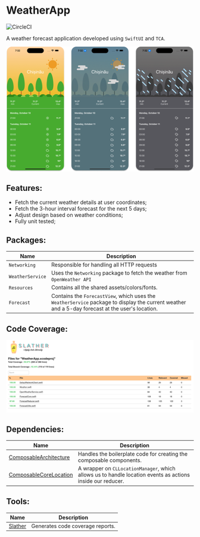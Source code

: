 # WeatherApp

![CircleCI](https://img.shields.io/circleci/build/github/mpetrenco/weather-app-tca/main)

A weather forecast application developed using `SwiftUI` and `TCA`.

![Demo](.gitassets/demo.png)

## Features:
- Fetch the current weather details at user coordinates;
- Fetch the 3-hour interval forecast for the next 5 days;
- Adjust design based on weather conditions;
- Fully unit tested;

## Packages:
|Name|Description|
|-|-|
|`Networking`|Responsible for handling all HTTP requests|
|`WeatherService`|Uses the `Networking` package to fetch the weather from `OpenWeather API`|
|`Resources`|Contains all the shared assets/colors/fonts.|
|`Forecast`|Contains the `ForecastView`, which uses the `WeatherService` package to display the current weather and a 5-day forecast at the user's location.|

## Code Coverage:
![Test Coverage](.gitassets/test-report.png)

## Dependencies:
|Name|Description|
|-|-|
|[ComposableArchitecture](https://github.com/pointfreeco/swift-composable-architecture)|Handles the boilerplate code for creating the composable components.|
|[ComposableCoreLocation](https://github.com/pointfreeco/composable-core-location)|A wrapper on `CLLocationManager`, which allows us to handle location events as actions inside our reducer.|

## Tools:
|Name|Description|
|-|-|
|[Slather](https://github.com/SlatherOrg/slather)|Generates code coverage reports.|
